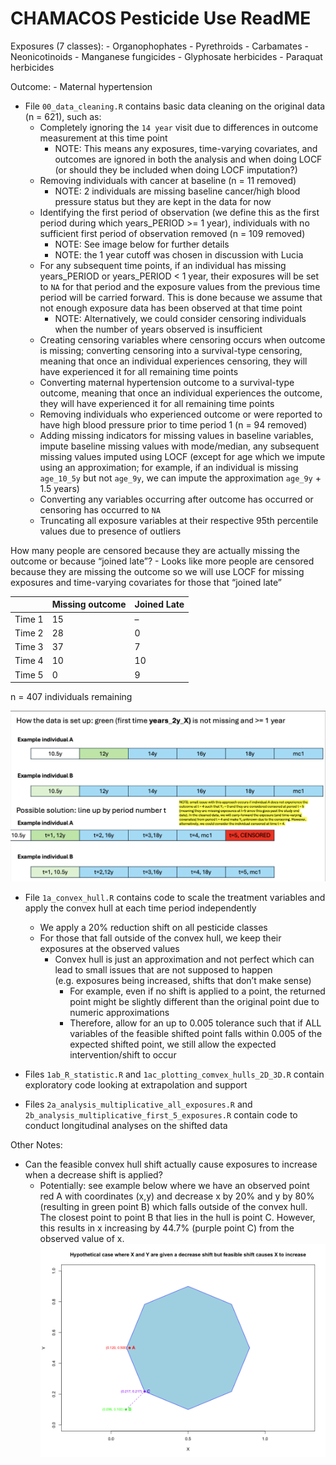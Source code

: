 CHAMACOS Pesticide Use ReadME
================

Exposures (7 classes): - Organophophates - Pyrethroids - Carbamates -
Neonicotinoids - Manganese fungicides - Glyphosate herbicides - Paraquat
herbicides

Outcome: - Maternal hypertension

- File `00_data_cleaning.R` contains basic data cleaning on the original
  data (n = 621), such as:
  - Completely ignoring the `14 year` visit due to differences in
    outcome measurement at this time point
    - NOTE: This means any exposures, time-varying covariates, and
      outcomes are ignored in both the analysis and when doing LOCF (or
      should they be included when doing LOCF imputation?)
  - Removing individuals with cancer at baseline (n = 11 removed)
    - NOTE: 2 individuals are missing baseline cancer/high blood
      pressure status but they are kept in the data for now
  - Identifying the first period of observation (we define this as the
    first period during which years_PERIOD \>= 1 year), individuals with
    no sufficient first period of observation removed (n = 109 removed)
    - NOTE: See image below for further details
    - NOTE: the 1 year cutoff was chosen in discussion with Lucia
  - For any subsequent time points, if an individual has missing
    years_PERIOD or years_PERIOD \< 1 year, their exposures will be set
    to `NA` for that period and the exposure values from the previous
    time period will be carried forward. This is done because we assume
    that not enough exposure data has been observed at that time point
    - NOTE: Alternatively, we could consider censoring individuals when
      the number of years observed is insufficient
  - Creating censoring variables where censoring occurs when outcome is
    missing; converting censoring into a survival-type censoring,
    meaning that once an individual experiences censoring, they will
    have experienced it for all remaining time points
  - Converting maternal hypertension outcome to a survival-type outcome,
    meaning that once an individual experiences the outcome, they will
    have experienced it for all remaining time points
  - Removing individuals who experienced outcome or were reported to
    have high blood pressure prior to time period 1 (n = 94 removed)
  - Adding missing indicators for missing values in baseline variables,
    impute baseline missing values with mode/median, any subsequent
    missing values imputed using LOCF (except for age which we impute
    using an approximation; for example, if an individual is missing
    `age_10_5y` but not `age_9y`, we can impute the approximation
    `age_9y` + 1.5 years)
  - Converting any variables occurring after outcome has occurred or
    censoring has occurred to `NA`
  - Truncating all exposure variables at their respective 95th
    percentile values due to presence of outliers

How many people are censored because they are actually missing the
outcome or because “joined late”? - Looks like more people are censored
because they are missing the outcome so we will use LOCF for missing
exposures and time-varying covariates for those that “joined late”

|        | Missing outcome | Joined Late |
|--------|-----------------|-------------|
| Time 1 | 15              | –           |
| Time 2 | 28              | 0           |
| Time 3 | 37              | 7           |
| Time 4 | 10              | 10          |
| Time 5 | 0               | 9           |

n = 407 individuals remaining

![](plots/CHAMACOS_Outcome.png)

- File `1a_convex_hull.R` contains code to scale the treatment variables
  and apply the convex hull at each time period independently

  - We apply a 20% reduction shift on all pesticide classes
  - For those that fall outside of the convex hull, we keep their
    exposures at the observed values
    - Convex hull is just an approximation and not perfect which can
      lead to small issues that are not supposed to happen
      (e.g. exposures being increased, shifts that don’t make sense)
      - For example, even if no shift is applied to a point, the
        returned point might be slightly different than the original
        point due to numeric approximations
      - Therefore, allow for an up to 0.005 tolerance such that if ALL
        variables of the feasible shifted point falls within 0.005 of
        the expected shifted point, we still allow the expected
        intervention/shift to occur

- Files `1ab_R_statistic.R` and `1ac_plotting_comvex_hulls_2D_3D.R`
  contain exploratory code looking at extrapolation and support

- Files `2a_analysis_multiplicative_all_exposures.R` and
  `2b_analysis_multiplicative_first_5_exposures.R` contain code to
  conduct longitudinal analyses on the shifted data

Other Notes:

- Can the feasible convex hull shift actually cause exposures to
  increase when a decrease shift is applied?
  - Potentially: see example below where we have an observed point red A
    with coordinates (x,y) and decrease x by 20% and y by 80% (resulting
    in green point B) which falls outside of the convex hull. The
    closest point to point B that lies in the hull is point C. However,
    this results in x increasing by 44.7% (purple point C) from the
    observed value of x. ![](plots/hypothetical_increase.png)
